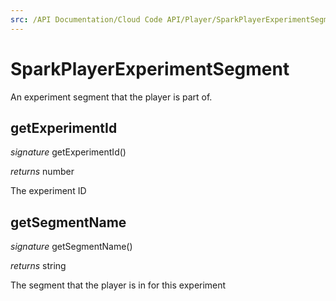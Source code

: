 ```yaml
---
src: /API Documentation/Cloud Code API/Player/SparkPlayerExperimentSegment.md
---
```


# SparkPlayerExperimentSegment

An experiment segment that the player is part of.



## getExperimentId
_signature_ getExperimentId()</p>
_returns_ number</p>
The experiment ID

## getSegmentName
_signature_ getSegmentName()</p>
_returns_ string</p>
The segment that the player is in for this experiment

